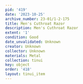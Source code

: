 ```yaml
---
pid: '419'
date: '2023-10-25'
archive_number: 23-01/1-2-175
title: Men's Cuthroat Razor
description: Men's Cuthroat Razor
extent: '1'
condition: Good
date_unvalidated: Unknown
creator: Unknown
collector: Unknown
materials: Metal
collection: tinui
key: object
order: '418'
layout: tinui_item
---
```

